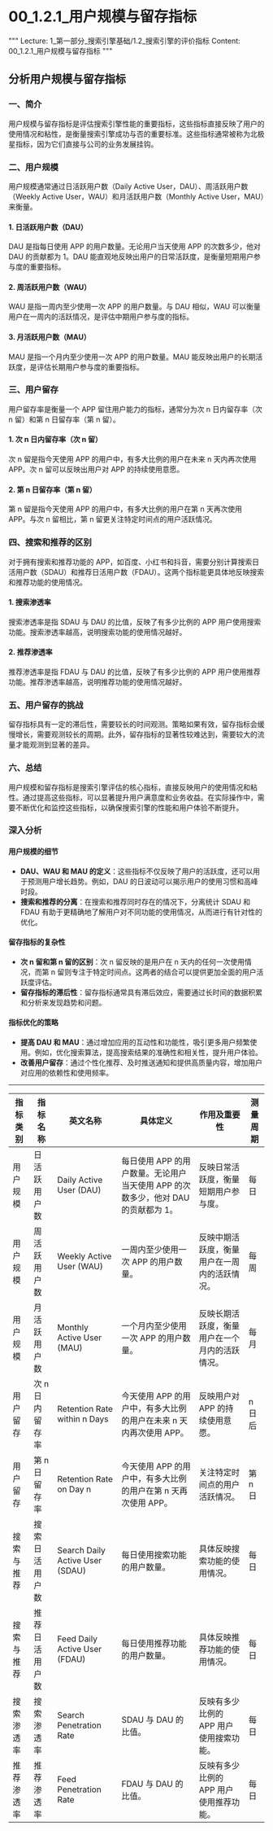 # 00_1.2.1_用户规模与留存指标

"""
Lecture: 1_第一部分_搜索引擎基础/1.2_搜索引擎的评价指标
Content: 00_1.2.1_用户规模与留存指标
"""

## 分析用户规模与留存指标

### 一、简介
用户规模与留存指标是评估搜索引擎性能的重要指标，这些指标直接反映了用户的使用情况和粘性，是衡量搜索引擎成功与否的重要标准。这些指标通常被称为北极星指标，因为它们直接与公司的业务发展挂钩。

### 二、用户规模
用户规模通常通过日活跃用户数（Daily Active User，DAU）、周活跃用户数（Weekly Active User，WAU）和月活跃用户数（Monthly Active User，MAU）来衡量。

#### 1. 日活跃用户数（DAU）
DAU 是指每日使用 APP 的用户数量。无论用户当天使用 APP 的次数多少，他对 DAU 的贡献都为 1。DAU 能直观地反映出用户的日常活跃度，是衡量短期用户参与度的重要指标。

#### 2. 周活跃用户数（WAU）
WAU 是指一周内至少使用一次 APP 的用户数量。与 DAU 相似，WAU 可以衡量用户在一周内的活跃情况，是评估中期用户参与度的指标。

#### 3. 月活跃用户数（MAU）
MAU 是指一个月内至少使用一次 APP 的用户数量。MAU 能反映出用户的长期活跃度，是评估长期用户参与度的重要指标。

### 三、用户留存
用户留存率是衡量一个 APP 留住用户能力的指标，通常分为次 n 日内留存率（次 n 留）和第 n 日留存率（第 n 留）。

#### 1. 次 n 日内留存率（次 n 留）
次 n 留是指今天使用 APP 的用户中，有多大比例的用户在未来 n 天内再次使用 APP。次 n 留可以反映出用户对 APP 的持续使用意愿。

#### 2. 第 n 日留存率（第 n 留）
第 n 留是指今天使用 APP 的用户中，有多大比例的用户在第 n 天再次使用 APP。与次 n 留相比，第 n 留更关注特定时间点的用户活跃情况。

### 四、搜索和推荐的区别
对于拥有搜索和推荐功能的 APP，如百度、小红书和抖音，需要分别计算搜索日活用户数（SDAU）和推荐日活用户数（FDAU）。这两个指标能更具体地反映搜索和推荐功能的使用情况。

#### 1. 搜索渗透率
搜索渗透率是指 SDAU 与 DAU 的比值，反映了有多少比例的 APP 用户使用搜索功能。搜索渗透率越高，说明搜索功能的使用情况越好。

#### 2. 推荐渗透率
推荐渗透率是指 FDAU 与 DAU 的比值，反映了有多少比例的 APP 用户使用推荐功能。推荐渗透率越高，说明推荐功能的使用情况越好。

### 五、用户留存的挑战
留存指标具有一定的滞后性，需要较长的时间观测。策略如果有效，留存指标会缓慢增长，需要观测较长的周期。此外，留存指标的显著性较难达到，需要较大的流量才能观测到显著的差异。

### 六、总结
用户规模和留存指标是搜索引擎评估的核心指标，直接反映用户的使用情况和粘性。通过提高这些指标，可以显著提升用户满意度和业务收益。在实际操作中，需要不断优化和监控这些指标，以确保搜索引擎的性能和用户体验不断提升。

### 深入分析

#### 用户规模的细节
- **DAU、WAU 和 MAU 的定义**：这些指标不仅反映了用户的活跃度，还可以用于预测用户增长趋势。例如，DAU 的日波动可以揭示用户的使用习惯和高峰时段。
- **搜索和推荐的分离**：在搜索和推荐同时存在的情况下，分离统计 SDAU 和 FDAU 有助于更精确地了解用户对不同功能的使用情况，从而进行有针对性的优化。

#### 留存指标的复杂性
- **次 n 留和第 n 留的区别**：次 n 留反映的是用户在 n 天内的任何一次使用情况，而第 n 留则专注于特定时间点。这两者的结合可以提供更加全面的用户活跃度评估。
- **留存指标的滞后性**：留存指标通常具有滞后效应，需要通过长时间的数据积累和分析来发现趋势和问题。

#### 指标优化的策略
- **提高 DAU 和 MAU**：通过增加应用的互动性和功能性，吸引更多用户频繁使用。例如，优化搜索算法，提高搜索结果的准确性和相关性，提升用户体验。
- **改善用户留存**：通过个性化推荐、及时推送通知和提供高质量内容，增加用户对应用的依赖性和使用频率。
---


| 指标类别  | 指标名称     | 英文名称                      | 具体定义                                                         | 作用及重要性                                         | 测量周期 |
|----------|------------|-----------------------------|----------------------------------------------------------------|-------------------------------------------------|----------|
| 用户规模   | 日活跃用户数  | Daily Active User (DAU)       | 每日使用 APP 的用户数量。无论用户当天使用 APP 的次数多少，他对 DAU 的贡献都为 1。        | 反映日常活跃度，衡量短期用户参与度。                          | 每日     |
| 用户规模   | 周活跃用户数  | Weekly Active User (WAU)      | 一周内至少使用一次 APP 的用户数量。                                          | 反映中期活跃度，衡量用户在一周内的活跃情况。                      | 每周     |
| 用户规模   | 月活跃用户数  | Monthly Active User (MAU)     | 一个月内至少使用一次 APP 的用户数量。                                         | 反映长期活跃度，衡量用户在一个月内的活跃情况。                    | 每月     |
| 用户留存   | 次 n 日内留存率| Retention Rate within n Days  | 今天使用 APP 的用户中，有多大比例的用户在未来 n 天内再次使用 APP。                  | 反映用户对 APP 的持续使用意愿。                             | n 日后    |
| 用户留存   | 第 n 日留存率 | Retention Rate on Day n       | 今天使用 APP 的用户中，有多大比例的用户在第 n 天再次使用 APP。                    | 关注特定时间点的用户活跃情况。                                 | 第 n 日   |
| 搜索与推荐 | 搜索日活用户数| Search Daily Active User (SDAU)| 每日使用搜索功能的用户数量。                                              | 具体反映搜索功能的使用情况。                                   | 每日     |
| 搜索与推荐 | 推荐日活用户数| Feed Daily Active User (FDAU)  | 每日使用推荐功能的用户数量。                                              | 具体反映推荐功能的使用情况。                                   | 每日     |
| 搜索渗透率 | 搜索渗透率   | Search Penetration Rate       | SDAU 与 DAU 的比值。                                              | 反映有多少比例的 APP 用户使用搜索功能。                         | 每日     |
| 推荐渗透率 | 推荐渗透率   | Feed Penetration Rate         | FDAU 与 DAU 的比值。                                              | 反映有多少比例的 APP 用户使用推荐功能。                         | 每日     |
